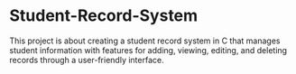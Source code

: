 # Student-Record-System
This project is about creating a student record system in C that manages student information with features for adding, viewing, editing, and deleting records through a user-friendly interface.
